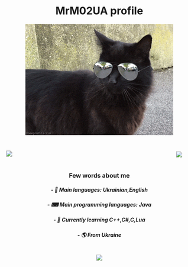 <h1 align="center">MrM02UA profile</h1>
<p align="center">
<img width="400" src="cat.gif" alt="cat"/>
</p>

<h1 align="center"> </h1>

<a href="https://github.com/MrM02UA">
  <img align="left" width="460" src="https://github-readme-stats.vercel.app/api?username=MrM02UA&show_icons=true&theme=apprentice" />
</a>

<a href="https://github.com/MrM02UA">
  <img align="center" width="330" src="https://github-readme-stats.vercel.app/api/top-langs/?username=MrM02UA&theme=apprentice" />
</a>

<h1 align="center"> </h1>

<h3 align="center"> Few words about me </h3>
<h5 align="center"> - 💬 Main languages: Ukrainian,English </h5>
<h5 align="center"> - ⌨ Main programming languages: Java </h5>
<h5 align="center"> - 🌱 Currently learning C++,C#,C,Lua </h5>
<h5 align="center"> - 🌎 From Ukraine </h5>

<h1 align="center"> </h1>

<p align="center">
 <a href="https://controlc.com/25b8fde1"><img src="https://img.shields.io/badge/-Discord-lightgrey?style=flat&logo=Discord&logoColor=white" /></a>
 <br>
</p>
